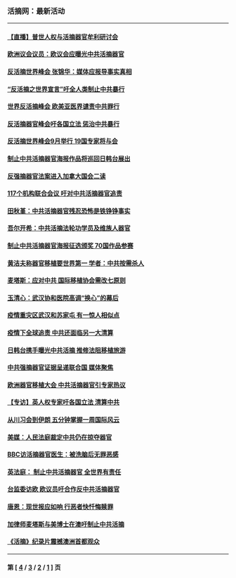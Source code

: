 ### 活摘网：最新活动
---
#### [【直播】普世人权与活摘器官牟利研讨会](../../pages/nf5883/n13425146.md?01150430) 
#### [欧洲议会议员：欧议会应曝光中共活摘器官](../../pages/nf5883/n13336571.md?01150430) 
#### [反活摘世界峰会 张锦华：媒体应报导事实真相](../../pages/nf5883/n13278502.md?01150430) 
#### [“反活摘之世界宣言”吁全人类制止中共暴行](../../pages/nf5883/n13259730.md?01150430) 
#### [世界反活摘峰会 欧美亚医界谴责中共罪行](../../pages/nf5883/n13253550.md?01150430) 
#### [反活摘器官峰会吁各国立法 惩治中共暴行](../../pages/nf5883/n13245052.md?01150430) 
#### [反活摘世界峰会9月举行 19国专家将与会](../../pages/nf5883/n13201492.md?01150430) 
#### [制止中共活摘器官海报作品将巡回日韩台展出](../../pages/nf5883/n13177791.md?01150430) 
#### [反强摘器官法案进入加拿大国会二读](../../pages/nf5883/n13033450.md?01150430) 
#### [117个机构联合会议 吁对中共活摘器官追责](../../pages/nf5883/n12775087.md?01150430) 
#### [田秋堇：中共活摘器官残忍恐怖是铁铮铮事实](../../pages/nf5883/n12702148.md?01150430) 
#### [吾尔开希：中共活摘法轮功学员及维族人器官](../../pages/nf5883/n12693197.md?01150430) 
#### [制止中共活摘器官海报征选颁奖 70国作品参赛](../../pages/nf5883/n12692050.md?01150430) 
#### [黄洁夫称器官移植要世界第一 学者：中共按需杀人](../../pages/nf5883/n12572329.md?01150430) 
#### [麦塔斯：应对中共 国际移植协会需改七原则](../../pages/nf5883/n12514711.md?01150430) 
#### [玉清心：武汉协和医院高调“换心”的幕后](../../pages/nf5883/n12298730.md?01150430) 
#### [疫情重灾区武汉和苏家屯 有一惊人相似点](../../pages/nf5883/n12150824.md?01150430) 
#### [疫情下全球追责 中共还面临另一大清算](../../pages/nf5883/n12070397.md?01150430) 
#### [日韩台携手曝光中共活摘 推修法阻移植旅游](../../pages/nf5883/n11712046.md?01150430) 
#### [中共强摘器官证据呈递联合国 媒体聚焦](../../pages/nf5883/n11546426.md?01150430) 
#### [欧洲器官移植大会 中共活摘器官引专家热议](../../pages/nf5883/n11539095.md?01150430) 
#### [【专访】英人权专家吁各国立法 清算中共](../../pages/nf5883/n11367315.md?01150430) 
#### [从川习会到伊朗 五分钟掌握一周国际风云](../../pages/nf5883/n11338520.md?01150430) 
#### [美媒：人民法庭裁定中共仍在掠夺器官](../../pages/nf5883/n11334897.md?01150430) 
#### [BBC访活摘器官医生：被洗脑后无罪恶感](../../pages/nf5883/n11335935.md?01150430) 
#### [英法庭： 制止中共活摘器官 全世界有责任](../../pages/nf5883/n11330691.md?01150430) 
#### [台监委访欧 欧议员吁合作反中共活摘器官](../../pages/nf5883/n11109190.md?01150430) 
#### [唐恩：现世报应如响 行恶者快忏悔赎罪](../../pages/nf5883/n11104016.md?01150430) 
#### [加律师麦塔斯与美博士在澳吁制止中共活摘](../../pages/nf5883/n10724764.md?01150430) 
#### [《活摘》纪录片震撼澳洲首都观众](../../pages/nf5883/n10722747.md?01150430) 

---
#### 第 [ [4](./4.md?01150430) / [3](./3.md?01150430) / [2](./2.md?01150430) / [1](./1.md?01150430) ] 页

